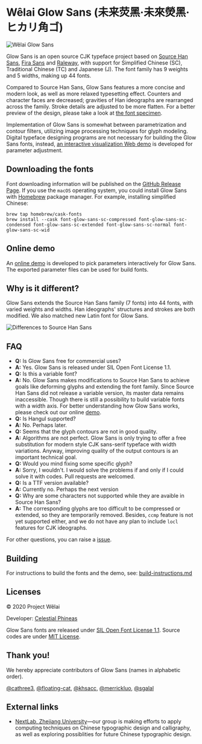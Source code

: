 # Wêlai Glow Sans (未来荧黑·未來熒黑·ヒカリ角ゴ)

![Wêlai Glow Sans](../tests/glow.png)

Glow Sans is an open source CJK typeface project based on [Source Han Sans](https://github.com/adobe-fonts/source-han-sans), [Fira Sans](https://github.com/mozilla/Fira) and [Raleway](https://github.com/impallari/Raleway), with support for Simplified Chinese (SC), Traditional Chinese (TC) and Japanese (J). The font family has 9 weights and 5 widths, making up 44 fonts.

Compared to Source Han Sans, Glow Sans features a more concise and modern look, as well as more relaxed typesetting effect. Counters and character faces are decreased; gravities of Han ideographs are rearranged across the family. Stroke details are adjusted to be more flatten. For a better preview of the design, please take a look at [the font specimen](../tests/family-specimen.pdf).

Implementation of Glow Sans is somewhat between parametrization and contour filters, utilizing image processing techniques for glyph modeling. Digital typeface designing programs are not necessary for building the Glow Sans fonts, instead, [an interactive visualization Web demo](https://welai.github.io/glow-sans) is developed for parameter adjustment.

## Downloading the fonts

Font downloading information will be published on the [GitHub Release Page](https://github.com/welai/glow-sans/releases). If you use the `macOS` operating system,
you could install Glow Sans with [Homebrew](https://brew.sh/) package manager. For example, installing simplified Chinese:

```shell
brew tap homebrew/cask-fonts
brew install --cask font-glow-sans-sc-compressed font-glow-sans-sc-condensed font-glow-sans-sc-extended font-glow-sans-sc-normal font-glow-sans-sc-wid
```

## Online demo

An [online demo](https://welai.github.io/glow-sans) is developed to pick parameters interactively for Glow Sans. The exported parameter files can be used for build fonts.

## Why is it different?

Glow Sans extends the Source Han Sans family (7 fonts) into 44 fonts, with varied weights and widths. Han ideographs' structures and strokes are both modified. We also matched new Latin font for Glow Sans.

![Differences to Source Han Sans](../tests/diff.png)

## FAQ

* **Q:** Is Glow Sans free for commercial uses?
* **A:** Yes. Glow Sans is released under SIL Open Font License 1.1.
* **Q:** Is this a variable font?
* **A:** No. Glow Sans makes modifications to Source Han Sans to achieve goals like deforming glyphs and extending the font family. Since Source Han Sans did not release a variable version, its master data remains inaccessible. Though there is still a possibility to build variable fonts with a width axis. For better understanding how Glow Sans works, please check out our online [demo](https://welai.github.io/glow-sans).
* **Q:** Is Hangul supported?
* **A:** No. Perhaps later.
* **Q:** Seems that the glyph contours are not in good quality.
* **A:** Algorithms are not perfect. Glow Sans is only trying to offer a free substitution for modern style CJK sans-serif typeface with width variations. Anyway, improving quality of the output contours is an important technical goal.
* **Q:** Would you mind fixing some specific glyph?
* **A:** Sorry, I wouldn't. I would solve the problems if and only if I could solve it with codes. Pull requests are welcomed.
* **Q:** Is a TTF version available?
* **A:** Currently no. Perhaps the next version
* **Q:** Why are some characters not supported while they are avaible in Source Han Sans?
* **A:** The corresponding glyphs are too difficult to be compressed or extended, so they are temporarily removed. Besides, `ccmp` feature is not yet supported either, and we do not have any plan to include `locl` features for CJK ideographs.

For other questions, you can raise a [issue](https://github.com/welai/glow-sans/issues).

## Building

For instructions to build the fonts and the demo, see: [build-instructions.md](build-instructions.md)

## Licenses

© 2020 Project Wêlai

Developer: [Celestial Phineas](https://github.com/celestialphineas)

Glow Sans fonts are released under [SIL Open Font License 1.1](../OFL.txt). Source codes are under [MIT License](../LICENSE).

## Thank you!

We hereby appreciate contributors of Glow Sans (names in alphabetic order).

[@cathree3](https://github.com/cathree3), [@floating-cat](https://github.com/floating-cat), [@khsacc](https://github.com/khsacc), [@merrickluo](https://github.com/merrickluo), [@sgalal](https://github.com/sgalal)

## External links

* [NextLab, Zhejiang University](http://www.next.zju.edu.cn)—our group is making efforts to apply computing techniques on Chinese typographic design and calligraphy, as well as exploring possiblities for future Chinese typographic design.
